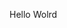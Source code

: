Hello Wolrd
































































































































































































































































































































































































































































































































































































































































































































































































































































































































































































































































































































































































































































































































































































































































































































































































































































































































































































































































































































































































































































































































